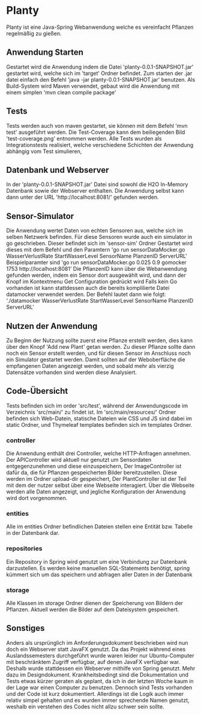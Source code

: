 # Planty
Planty ist eine Java-Spring Webanwendung welche es vereinfacht Pflanzen regelmäßig zu gießen.

## Anwendung Starten
Gestartet wird die Anwendung indem die Datei 'planty-0.0.1-SNAPSHOT.jar' gestartet wird, welche sich im 'target' Ordner befindet.
Zum starten der .jar datei einfach den Befehl 'java -jar planty-0.0.1-SNAPSHOT.jar' benutzen.
Als Build-System wird Maven verwendet, gebaut wird die Anwendung mit einem simplen 'mvn clean compile package'

## Tests
Tests werden auch von maven gestartet, sie können mit dem Befehl 'mvn test' ausgeführt werden.
Die Test-Coverage kann dem beiliegenden Bild 'test-coverage.png' entnommen werden.
Alle Tests wurden als Integrationstests realisiert, welche verschiedene Schichten der Anwendung abhängig vom Test simulieren,

## Datenbank und Webserver
In der 'planty-0.0.1-SNAPSHOT.jar' Datei sind sowohl die H2O In-Memory Datenbank sowie der Webserver enthalten.
Die Anwendung selbst kann dann unter der URL 'http://localhost:8081/' gefunden werden.

## Sensor-Simulator
Die Anwendung wertet Daten von echten Sensoren aus, welche sich im selben Netzwerk befinden. Für diese Sensoren wurde auch ein simulator in go geschrieben. Dieser befindet sich im 'sensor-sim' Ordner
Gestartet wird dieses mit dem Befehl und den Paramtern 'go run sensorDataMocker.go WasserVerlustRate StartWasserLevel SensorName PlanzenID ServerURL'
Beispielparamter sind 'go run sensorDataMocker.go 0.025 0.9 gomocker 1753 http://localhost:8081'
Die PflanzenID kann über die Webanwendung gefunden werden, indem ein Sensor dort ausgewählt wird, und dann der Knopf im Kontextmenu Get Configuration gedrückt wird
Falls kein Go vorhanden ist kann stattdessen auch die bereits komplilierte Datei datamocker verwendet werden.
Der Befehl lautet dann wie folgt:
'./datamocker WasserVerlustRate StartWasserLevel SensorName PlanzenID ServerURL'

## Nutzen der Anwendung
Zu Beginn der Nutzung sollte zuerst eine Pflanze erstellt werden, dies kann über den Knopf 'Add new Plant' getan werden. Zu dieser Pflanze sollte dann noch ein Sensor erstellt werden, und für diesen Sensor im Anschluss noch ein Simulator gestartet werden.
Damit sollten auf der Weboberfläche die empfangenen Daten angezeigt werden, und sobald mehr als vierzig Datensätze vorhanden sind werden diese Analysiert.

## Code-Übersicht
Tests befinden sich im order 'src/test', während der Anwendungscode im Verzeichnis 'src/main/' zu findet ist.
Im 'src/main/resources/' Ordner befinden sich Web-Datein, statische Dateien wie CSS und JS sind dabei im static Ordner, und Thymeleaf templates befinden sich im templates Ordner.

### controller
Die Anwendung enthält drei Controller, welche HTTP-Anfragen annehmen. Der APIController wird aktuell nur genutzt um Sensordaten entgegenzunehmen und diese einzuspeichern,
Der ImageController ist dafür da, die für Pflanzen gespeicherten Bilder bereitzustellen. Diese werden im Ordner upload-dir gespeichert,
Der PlantController ist der Teil mit dem der nutzer selbst über eine Webseite interagiert. Über die Webseite werden alle Daten angezeigt, und jegliche Konfiguration der Anwendung wird dort vorgenommen.

### entities
Alle im entities Ordner befindlichen Dateien stellen eine Entität bzw. Tabelle in der Datenbank dar.

### repositories
Ein Repository in Spring wird genutzt um eine Verbindung zur Datenbank darzustellen. Es werden keine manuellen SQL-Statements benötigt, spring kümmert sich um das speichern und abfragen aller Daten in der Datenbank

### storage
Alle Klassen im storage Ordner dienen der Speicherung von Bildern der Pflanzen. Aktuell werden die Bilder auf dem Dateisystem gespeichert.

## Sonstiges
Anders als ursprünglich im Anforderungsdokument beschrieben wird nun doch ein Webserver statt JavaFX genutzt. Da das Projekt während eines Auslandssemesters durchgeführt wurde waren leider nur Ubuntu-Computer mit beschränktem Zugriff verfügbar, auf denen JavaFX verfügbar war. Deshalb wurde stattdessen ein Webserver mithilfe von Spring genutzt. Mehr dazu im Designdokument.
Krankheitsbedingt sind die Dokumentation und Tests etwas kürzer geraten als geplant, da ich in der letzten Woche kaum in der Lage war einen Computer zu benutzen.
Dennoch sind Tests vorhanden und der Code ist kurz dokumentiert. Allerdings ist die Logik auch immer relativ simpel gehalten und es wurden immer sprechende Namen genutzt, weshalb ein verstehen des Codes nicht allzu schwer sein sollte.
